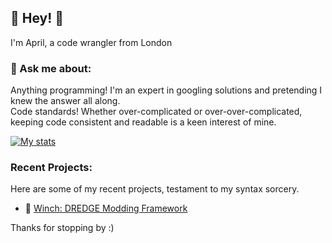 ## 👋 Hey! 👋
I'm April, a code wrangler from London

### 💬 Ask me about:
Anything programming! I'm an expert in googling solutions and pretending I knew the answer all along.<br>
Code standards! Whether over-complicated or over-over-complicated, keeping code consistent and readable is a keen interest of mine.

[![My stats](https://github-readme-stats-bdlm-dev.vercel.app/api?username=bdlm-dev&theme=dark)](https://github.com/anuraghazra/github-readme-stats)

### Recent Projects:
Here are some of my recent projects, testament to my syntax sorcery.
- 🎣 [Winch: DREDGE Modding Framework](https://github.com/Hacktix/Winch)

Thanks for stopping by :)
